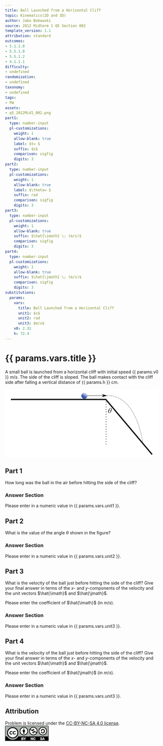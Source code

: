 ```yaml
---
title: Ball Launched from a Horizontal Cliff
topic: Kinematics(2D and 3D)
author: Jake Bobowski
source: 2012 Midterm 1 Q5 Section 002
template_version: 1.1
attribution: standard
outcomes:
- 5.1.1.0
- 5.5.1.0
- 5.5.1.2
- 4.1.1.1
difficulty:
- undefined
randomization:
- undefined
taxonomy:
- undefined
tags:
- PW
assets:
- q5_2012Mid1_002.png
part1:
  type: number-input
  pl-customizations:
    weight: 1
    allow-blank: true
    label: $t= $
    suffix: $s$
    comparison: sigfig
    digits: 3
part2:
  type: number-input
  pl-customizations:
    weight: 1
    allow-blank: true
    label: $\theta= $
    suffix: rad
    comparison: sigfig
    digits: 3
part3:
  type: number-input
  pl-customizations:
    weight: 1
    allow-blank: true
    suffix: $\hat{\imath} \; (m/s)$
    comparison: sigfig
    digits: 3
part4:
  type: number-input
  pl-customizations:
    weight: 1
    allow-blank: true
    suffix: $\hat{\jmath} \; (m/s)$
    comparison: sigfig
    digits: 3
substitutions:
  params:
    vars:
      title: Ball Launched from a Horizontal Cliff
      unit1: $s$
      unit2: rad
      unit3: $m/s$
    v0: 2.31
    h: 72.4
---
```

# {{ params.vars.title }}
A small ball is launched from a horizontal cliff with initial speed {{ params.v0 }} $m/s$. The side of the cliff is sloped. The ball makes contact with the cliff side after falling a vertical distance of {{ params.h }} cm.

![Figure of a ball launched from a horizontal cliff with a sloped side. Theta is the angle between the sloped side and the vertical line going through the point where the slope starts.](q5_2012Mid1_002.png)

## Part 1

How long was the ball in the air before hitting the side of the cliff?

### Answer Section

Please enter in a numeric value in {{ params.vars.unit1 }}.

## Part 2

What is the value of the angle $\theta$ shown in the figure?

### Answer Section

Please enter in a numeric value in {{ params.vars.unit2 }}.

## Part 3

What is the velocity of the ball just before hitting the side of the cliff? Give your final answer in terms of the $x$- and $y$-components of the velocity and the unit vectors $\hat{\imath}$ and $\hat{\jmath}$.

Please enter the coefficient of $\hat{\imath}$ (in $m/s$).

### Answer Section

Please enter in a numeric value in {{ params.vars.unit3 }}.

## Part 4

What is the velocity of the ball just before hitting the side of the cliff? Give your final answer in terms of the $x$- and $y$-components of the velocity and the unit vectors $\hat{\imath}$ and $\hat{\jmath}$.

Please enter the coefficient of $\hat{\jmath}$ (in $m/s$).

### Answer Section

Please enter in a numeric value in {{ params.vars.unit3 }}.

## Attribution

Problem is licensed under the [CC-BY-NC-SA 4.0 license](https://creativecommons.org/licenses/by-nc-sa/4.0/).<br> ![The Creative Commons 4.0 license requiring attribution-BY, non-commercial-NC, and share-alike-SA license.](https://raw.githubusercontent.com/firasm/bits/master/by-nc-sa.png)